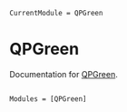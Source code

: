 ```@meta
CurrentModule = QPGreen
```

# QPGreen

Documentation for [QPGreen](https://github.com/gregoirepourtier/QPGreen.jl).

```@index
```

```@autodocs
Modules = [QPGreen]
```
